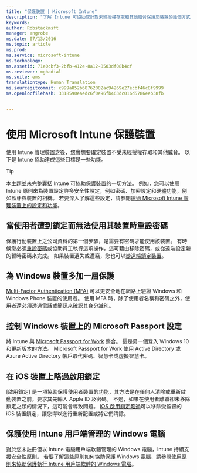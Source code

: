 ```yaml
---
title: "保護裝置 | Microsoft Intune"
description: "了解 Intune 可協助您針對未經授權存取和其他威脅保護您裝置的幾個方式。"
keywords: 
author: Robstackmsft
manager: angrobe
ms.date: 07/13/2016
ms.topic: article
ms.prod: 
ms.service: microsoft-intune
ms.technology: 
ms.assetid: 71e0cbf3-2bfb-412e-8a12-8503df08b4cf
ms.reviewer: mghadial
ms.suite: ems
translationtype: Human Translation
ms.sourcegitcommit: c999a852b68762002ac94269e27ecbf46c8f9999
ms.openlocfilehash: 3318590eaedc6f0e96fb463dc016d5786eeb38fb


---
```


# 使用 Microsoft Intune 保護裝置
使用 Intune 管理裝置之後，您會想要確定裝置不受未經授權存取和其他威脅。 以下是 Intune 協助達成這些目標是一些功能。

> [!TIP]
> 本主題並未完整囊括 Intune 可協助保護裝置的一切方法。 例如，您可以使用 Intune 原則來為裝置設定許多安全性設定，例如密碼、加密設定和硬體功能，例如藍牙與裝置的相機。 若要深入了解這些設定，請參閱[透過 Microsoft Intune 管理裝置上的設定和功能](manage-settings-and-features-on-your-devices-with-microsoft-intune-policies.md)。

## 當使用者遭到鎖定而無法使用其裝置時重設密碼
保護行動裝置上之公司資料的第一個步驟，是需要有密碼才能使用該裝置。 有時候您必須[重設密碼](use-remote-lock-and-passcode-reset-in-microsoft-intune.md)或協助員工執行這項操作，這可藉由移除密碼，或從遠端設定新的暫時密碼來完成。 如果裝置遺失或遭竊，您也可以[從遠端鎖定裝置](use-remote-lock-and-passcode-reset-in-microsoft-intune.md)。

## 為 Windows 裝置多加一層保護
[Multi-Factor Authentication (MFA)](protect-windows-devices-with-multi-factor-authentication.md) 可以更安全地在網路上驗證 Windows 和 Windows Phone 裝置的使用者。 使用 MFA 時，除了使用者名稱和密碼之外，使用者還必須透過電話或簡訊來確認其身分識別。

## 控制 Windows 裝置上的 Microsoft Passport 設定
將 Intune 與 [Microsoft Passport for Work](control-microsoft-passport-settings-on-devices-with-microsoft-intune.md) 整合。 這是另一個登入 Windows 10 和更新版本的方法。 Microsoft Passport for Work 使用 Active Directory 或 Azure Active Directory 帳戶取代密碼、智慧卡或虛擬智慧卡。

## 在 iOS 裝置上略過啟用鎖定
[啟用鎖定] 是一項協助保護使用者裝置的功能，其方法是在任何人清除或重新啟動裝置之前，要求其先輸入 Apple ID 及密碼。 不過，如果在使用者離職卻未移除鎖定之類的情況下，這可能會導致問題。 [iOS 啟用鎖定略過](help-protect-ios-devices-with-activation-lock-bypass-for-microsoft-intune.md)可以移除受監督的 iOS 裝置鎖定，讓您得以進行重新配置或將它們清除。

## 保護使用 Intune 用戶端管理的 Windows 電腦
對於您未註冊但以 Intune 電腦用戶端軟體管理的 Windows 電腦，Intune 持續支援安全性原則。 若要了解這些原則如何協助保護 Windows 電腦，請參閱[使用原則來協助保護執行 Intune 用戶端軟體的 Windows 電腦](policies-to-protect-windows-pcs-in-microsoft-intune.md)。



<!--HONumber=Aug16_HO2-->


